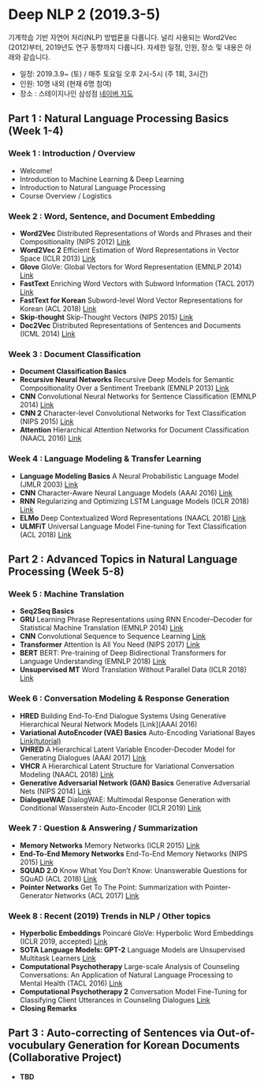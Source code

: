 # Deep NLP 2 (2019.3-5)
기계학습 기반 자연어 처리(NLP) 방법론을 다룹니다. 널리 사용되는 Word2Vec (2012)부터, 2019년도 연구 동향까지 다룹니다. 자세한 일정, 인원, 장소 및 내용은 아래와 같습니다.

- 일정: 2019.3.9~ (토) / 매주 토요일 오후 2시-5시 (주 1회, 3시간)
- 인원: 10명 내외 (현재 6명 참여)
- 장소 : 스테이지나인 삼성점 [네이버 지도](https://map.naver.com/local/siteview.nhn?code=1042227506)

## Part 1 : Natural Language Processing Basics (Week 1-4)

### **Week 1 : Introduction / Overview**
- Welcome!
- Introduction to Machine Learning & Deep Learning
- Introduction to Natural Language Processing
- Course Overview / Logistics

### Week 2 : Word, Sentence, and Document Embedding
- **Word2Vec** Distributed Representations of Words and Phrases and their Compositionality (NIPS 2012) [Link](https://papers.nips.cc/paper/5021-distributed-representations-of-words-and-phrases-and-their-compositionality.pdf)
- **Word2Vec 2** Efficient Estimation of Word Representations in Vector Space (ICLR 2013) [Link](https://arxiv.org/pdf/1301.3781.pdf)
- **Glove** GloVe: Global Vectors for Word Representation (EMNLP 2014) [Link](https://nlp.stanford.edu/pubs/glove.pdf)
- **FastText** Enriching Word Vectors with Subword Information (TACL 2017) [Link](https://arxiv.org/pdf/1607.04606.pdf)
- **FastText for Korean** Subword-level Word Vector Representations for Korean (ACL 2018) [Link](http://aclweb.org/anthology/P18-1226)
- **Skip-thought** Skip-Thought Vectors (NIPS 2015) [Link](https://papers.nips.cc/paper/5950-skip-thought-vectors.pdf)
- **Doc2Vec** Distributed Representations of Sentences and Documents (ICML 2014)  [Link](https://cs.stanford.edu/~quocle/paragraph_vector.pdf)

### Week 3 : Document Classification
- **Document Classification Basics**
- **Recursive Neural Networks** Recursive Deep Models for Semantic Compositionality Over a Sentiment Treebank (EMNLP 2013) [Link](https://nlp.stanford.edu/~socherr/EMNLP2013_RNTN.pdf)
- **CNN** Convolutional Neural Networks for Sentence Classification (EMNLP 2014) [Link](https://arxiv.org/pdf/1408.5882.pdf)
- **CNN 2** Character-level Convolutional Networks for Text Classification (NIPS 2015) [Link](https://papers.nips.cc/paper/5782-character-level-convolutional-networks-for-text-classification.pdf)
- **Attention** Hierarchical Attention Networks for Document Classification (NAACL 2016) [Link](https://www.cs.cmu.edu/~hovy/papers/16HLT-hierarchical-attention-networks.pdf)

### Week 4 : Language Modeling & Transfer Learning
- **Language Modeling Basics** A Neural Probabilistic Language Model (JMLR 2003) [Link](http://www.jmlr.org/papers/volume3/bengio03a/bengio03a.pdf)
- **CNN** Character-Aware Neural Language Models (AAAI 2016) [Link](https://www.aaai.org/ocs/index.php/AAAI/AAAI16/paper/viewFile/12489/12017)
- **RNN** Regularizing and Optimizing LSTM Language Models (ICLR 2018) [Link](https://openreview.net/pdf?id=SyyGPP0TZ)
- **ELMo** Deep Contextualized Word Representations (NAACL 2018) [Link](https://arxiv.org/pdf/1802.05365.pdf)
- **ULMFiT** Universal Language Model Fine-tuning for Text Classification (ACL 2018) [Link](https://arxiv.org/pdf/1801.06146.pdf)

## Part 2 : Advanced Topics in Natural Language Processing (Week 5-8)

### Week 5 : Machine Translation
- **Seq2Seq Basics**
- **GRU** Learning Phrase Representations using RNN Encoder–Decoder for Statistical Machine Translation (EMNLP 2014) [Link](https://www.aclweb.org/anthology/D14-1179)
- **CNN** Convolutional Sequence to Sequence Learning [Link](http://proceedings.mlr.press/v70/gehring17a/gehring17a.pdf)
- **Transformer** Attention Is All You Need (NIPS 2017) [Link](https://arxiv.org/pdf/1706.03762.pdf)
- **BERT** BERT: Pre-training of Deep Bidirectional Transformers for Language Understanding (EMNLP 2018) [Link](https://arxiv.org/pdf/1810.04805.pdf)
- **Unsupervised MT** Word Translation Without Parallel Data (ICLR 2018) [Link](https://arxiv.org/pdf/1710.04087.pdf)

### Week 6 : Conversation Modeling & Response Generation
- **HRED** Building End-To-End Dialogue Systems Using Generative Hierarchical Neural Network Models [Link](AAAI 2016)
- **Variational AutoEncoder (VAE) Basics** Auto-Encoding Variational Bayes [Link(tutorial)](https://arxiv.org/pdf/1606.05908.pdf)
- **VHRED** A Hierarchical Latent Variable Encoder-Decoder Model for Generating Dialogues (AAAI 2017) [Link](http://www.cs.toronto.edu/~lcharlin/papers/vhred_aaai17.pdf)
- **VHCR** A Hierarchical Latent Structure for Variational Conversation Modeling (NAACL 2018) [Link](https://arxiv.org/pdf/1804.03424.pdf)
- **Generative Adversarial Network (GAN) Basics** Generative Adversarial Nets (NIPS 2014) [Link](https://papers.nips.cc/paper/5423-generative-adversarial-nets.pdf)
- **DialogueWAE** DialogWAE: Multimodal Response Generation with Conditional Wasserstein Auto-Encoder (ICLR 2019) [Link](https://openreview.net/pdf?id=BkgBvsC9FQ)

### Week 7 : Question & Answering / Summarization
- **Memory Networks** Memory Networks (ICLR 2015) [Link](https://arxiv.org/pdf/1410.3916.pdf)
- **End-To-End Memory Networks** End-To-End Memory Networks (NIPS 2015) [Link](https://papers.nips.cc/paper/5846-end-to-end-memory-networks.pdf)
- **SQUAD 2.0** Know What You Don’t Know: Unanswerable Questions for SQuAD (ACL 2018) [Link](http://www.aclweb.org/anthology/P18-2124)
- **Pointer Networks** Get To The Point: Summarization with Pointer-Generator Networks (ACL 2017) [Link](https://aclanthology.info/papers/P17-1099/p17-1099)

### Week 8 : Recent (2019) Trends in NLP / Other topics
- **Hyperbolic Embeddings** Poincaré GloVe: Hyperbolic Word Embeddings (ICLR 2019, accepted) [Link](https://arxiv.org/pdf/1810.06546.pdf)
- **SOTA Language Models: GPT-2** Language Models are Unsupervised Multitask Learners [Link](https://d4mucfpksywv.cloudfront.net/better-language-models/language_models_are_unsupervised_multitask_learners.pdf)
- **Computational Psychotherapy** Large-scale Analysis of Counseling Conversations: An Application of Natural Language Processing to Mental Health (TACL 2016) [Link](http://www.aclweb.org/anthology/Q16-1033)
- **Computational Psychotherapy 2** Conversation Model Fine-Tuning for Classifying Client Utterances in Counseling Dialogues [Link](https://naacl2019.org/)
- **Closing Remarks**

## Part 3 : Auto-correcting of Sentences via Out-of-vocubulary Generation for Korean Documents (Collaborative Project)
- **TBD**
